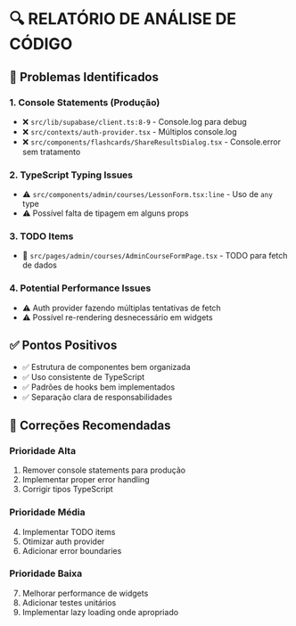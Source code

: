# 🔍 RELATÓRIO DE ANÁLISE DE CÓDIGO

## 🚨 Problemas Identificados

### 1. Console Statements (Produção)
- ❌ `src/lib/supabase/client.ts:8-9` - Console.log para debug
- ❌ `src/contexts/auth-provider.tsx` - Múltiplos console.log
- ❌ `src/components/flashcards/ShareResultsDialog.tsx` - Console.error sem tratamento

### 2. TypeScript Typing Issues
- ⚠️ `src/components/admin/courses/LessonForm.tsx:line` - Uso de `any` type
- ⚠️ Possível falta de tipagem em alguns props

### 3. TODO Items
- 📝 `src/pages/admin/courses/AdminCourseFormPage.tsx` - TODO para fetch de dados

### 4. Potential Performance Issues
- ⚠️ Auth provider fazendo múltiplas tentativas de fetch
- ⚠️ Possível re-rendering desnecessário em widgets

## ✅ Pontos Positivos
- ✅ Estrutura de componentes bem organizada
- ✅ Uso consistente de TypeScript
- ✅ Padrões de hooks bem implementados
- ✅ Separação clara de responsabilidades

## 🔧 Correções Recomendadas

### Prioridade Alta
1. Remover console statements para produção
2. Implementar proper error handling
3. Corrigir tipos TypeScript

### Prioridade Média
4. Implementar TODO items
5. Otimizar auth provider
6. Adicionar error boundaries

### Prioridade Baixa
7. Melhorar performance de widgets
8. Adicionar testes unitários
9. Implementar lazy loading onde apropriado